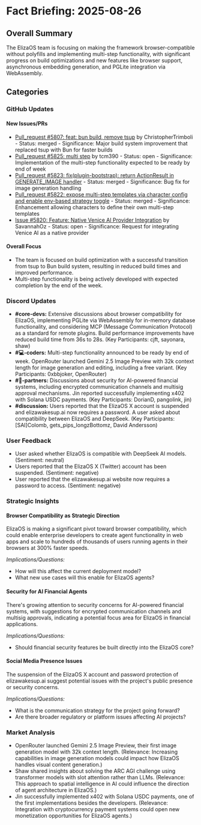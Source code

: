 # Fact Briefing: 2025-08-26

## Overall Summary
The ElizaOS team is focusing on making the framework browser-compatible without polyfills and implementing multi-step functionality, with significant progress on build optimizations and new features like browser support, asynchronous embedding generation, and PGLite integration via WebAssembly.

## Categories

### GitHub Updates

#### New Issues/PRs
- [Pull_request #5807: feat: bun build, remove tsup](https://github.com/elizaOS/eliza/pull/5807) by ChristopherTrimboli - Status: merged - Significance: Major build system improvement that replaced tsup with Bun for faster builds
- [Pull_request #5825: multi step](https://github.com/elizaOS/eliza/pull/5825) by tcm390 - Status: open - Significance: Implementation of the multi-step functionality expected to be ready by end of week
- [Pull_request #5823: fix(plugin-bootstrap): return ActionResult in GENERATE_IMAGE handler](https://github.com/elizaOS/eliza/pull/5823) - Status: merged - Significance: Bug fix for image generation handling
- [Pull_request #5822: expose multi-step templates via character config and enable env-based strategy toggle](https://github.com/elizaOS/eliza/pull/5822) - Status: merged - Significance: Enhancement allowing characters to define their own multi-step templates
- [Issue #5820: Feature: Native Venice AI Provider Integration](https://github.com/elizaOS/eliza/issues/5820) by SavannahOz - Status: open - Significance: Request for integrating Venice AI as a native provider

#### Overall Focus
- The team is focused on build optimization with a successful transition from tsup to Bun build system, resulting in reduced build times and improved performance.
- Multi-step functionality is being actively developed with expected completion by the end of the week.

### Discord Updates
- **#core-devs:** Extensive discussions about browser compatibility for ElizaOS, implementing PGLite via WebAssembly for in-memory database functionality, and considering MCP (Message Communication Protocol) as a standard for remote plugins. Build performance improvements have reduced build time from 36s to 28s. (Key Participants: cjft, sayonara, shaw)
- **#💻-coders:** Multi-step functionality announced to be ready by end of week. OpenRouter launched Gemini 2.5 Image Preview with 32k context length for image generation and editing, including a free variant. (Key Participants: 0xbbjoker, OpenRouter)
- **#🥇-partners:** Discussions about security for AI-powered financial systems, including encrypted communication channels and multisig approval mechanisms. Jin reported successfully implementing x402 with Solana USDC payments. (Key Participants: DorianD, pangolink, jin)
- **#discussion:** Users reported that the ElizaOS X account is suspended and elizawakesup.ai now requires a password. A user asked about compatibility between ElizaOS and DeepSeek. (Key Participants: [SAI]Colomb, gets_pips_longzBottomz, David Andersson)

### User Feedback
- User asked whether ElizaOS is compatible with DeepSeek AI models. (Sentiment: neutral)
- Users reported that the ElizaOS X (Twitter) account has been suspended. (Sentiment: negative)
- User reported that the elizawakesup.ai website now requires a password to access. (Sentiment: negative)

### Strategic Insights

#### Browser Compatibility as Strategic Direction
ElizaOS is making a significant pivot toward browser compatibility, which could enable enterprise developers to create agent functionality in web apps and scale to hundreds of thousands of users running agents in their browsers at 300% faster speeds.

*Implications/Questions:*
  - How will this affect the current deployment model?
  - What new use cases will this enable for ElizaOS agents?

#### Security for AI Financial Agents
There's growing attention to security concerns for AI-powered financial systems, with suggestions for encrypted communication channels and multisig approvals, indicating a potential focus area for ElizaOS in financial applications.

*Implications/Questions:*
  - Should financial security features be built directly into the ElizaOS core?

#### Social Media Presence Issues
The suspension of the ElizaOS X account and password protection of elizawakesup.ai suggest potential issues with the project's public presence or security concerns.

*Implications/Questions:*
  - What is the communication strategy for the project going forward?
  - Are there broader regulatory or platform issues affecting AI projects?

### Market Analysis
- OpenRouter launched Gemini 2.5 Image Preview, their first image generation model with 32k context length. (Relevance: Increasing capabilities in image generation models could impact how ElizaOS handles visual content generation.)
- Shaw shared insights about solving the ARC AGI challenge using transformer models with slot attention rather than LLMs. (Relevance: This approach to spatial intelligence in AI could influence the direction of agent architecture in ElizaOS.)
- Jin successfully implemented x402 with Solana USDC payments, one of the first implementations besides the developers. (Relevance: Integration with cryptocurrency payment systems could open new monetization opportunities for ElizaOS agents.)